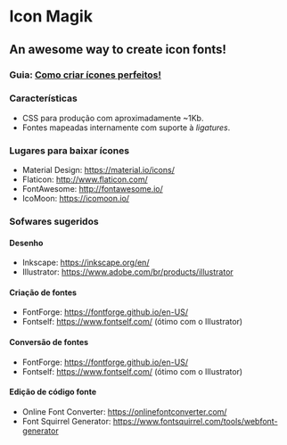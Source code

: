 # Icon Magik
## An awesome way to create icon fonts!

### Guia: [Como criar ícones perfeitos!](https://material.io/guidelines/style/icons.html#icons-product-icons)

### Características
- CSS para produção com aproximadamente ~1Kb.
- Fontes mapeadas internamente com suporte à *ligatures*.

### Lugares para baixar ícones

- Material Design: https://material.io/icons/
- Flaticon: http://www.flaticon.com/
- FontAwesome: http://fontawesome.io/
- IcoMoon: https://icomoon.io/

### Sofwares sugeridos

#### Desenho
- Inkscape: https://inkscape.org/en/
- Illustrator: https://www.adobe.com/br/products/illustrator

#### Criação de fontes

- FontForge: https://fontforge.github.io/en-US/
- Fontself: https://www.fontself.com/ (ótimo com o Illustrator)


#### Conversão de fontes

- FontForge: https://fontforge.github.io/en-US/
- Fontself: https://www.fontself.com/ (ótimo com o Illustrator)

#### Edição de código fonte

- Online Font Converter: https://onlinefontconverter.com/
- Font Squirrel Generator: https://www.fontsquirrel.com/tools/webfont-generator
